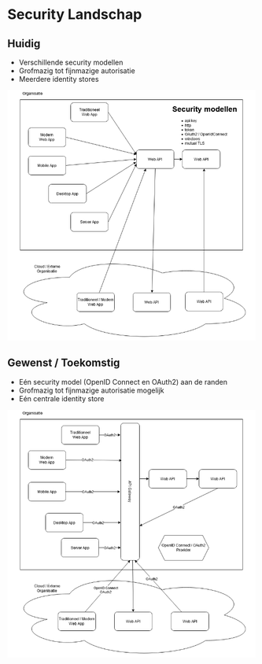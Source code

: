 # Security Landschap

## Huidig

- Verschillende security modellen
- Grofmazig tot fijnmazige autorisatie
- Meerdere identity stores

![Huidig Security Landschap](huidig-security-landschap.png)

## Gewenst / Toekomstig

- Eén security model (OpenID Connect en OAuth2) aan de randen
- Grofmazig tot fijnmazige autorisatie mogelijk
- Eén centrale identity store

![Toekomstig Security Landschap](toekomstig-security-landschap.png)

